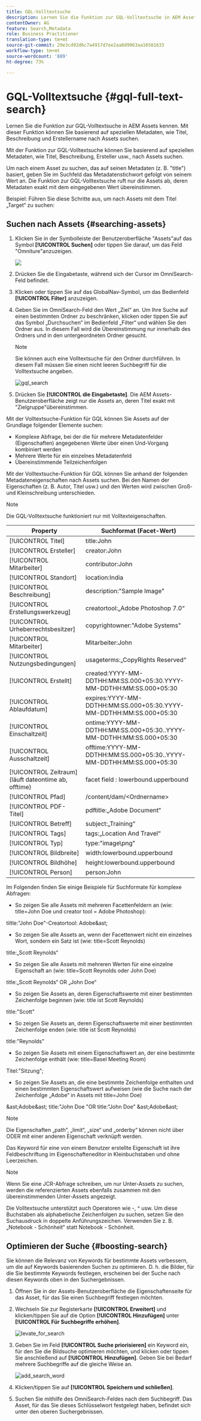 ```yaml
---
title: GQL-Volltextsuche
description: Lernen Sie die Funktion zur GQL-Volltextsuche in AEM Assets kennen. Mit dieser Funktion können Sie basierend auf speziellen Metadaten, wie Titel, Beschreibung und Erstellername nach Assets suchen.
contentOwner: AG
feature: Search,Metadata
role: Business Practitioner
translation-type: tm+mt
source-git-commit: 29e3cd92d6c7a4917d7ee2aa8d9963aa16581633
workflow-type: tm+mt
source-wordcount: '889'
ht-degree: 73%

---
```



# GQL-Volltextsuche {#gql-full-text-search}

Lernen Sie die Funktion zur GQL-Volltextsuche in AEM Assets kennen. Mit dieser Funktion können Sie basierend auf speziellen Metadaten, wie Titel, Beschreibung und Erstellername nach Assets suchen.

Mit der Funktion zur GQL-Volltextsuche können Sie basierend auf speziellen Metadaten, wie Titel, Beschreibung, Ersteller usw., nach Assets suchen.

Um nach einem Asset zu suchen, das auf seinen Metadaten (z. B. &quot;title&quot;) basiert, geben Sie im Suchfeld das Metadatenstichwort gefolgt von seinem Wert an. Die Funktion zur GQL-Volltextsuche ruft nur die Assets ab, deren Metadaten exakt mit dem eingegebenen Wert übereinstimmen.

Beispiel: Führen Sie diese Schritte aus, um nach Assets mit dem Titel „Target“ zu suchen:

## Suchen nach Assets {#searching-assets}

1. Klicken Sie in der Symbolleiste der Benutzeroberfläche &quot;Assets&quot;auf das Symbol **[!UICONTROL Suchen]** oder tippen Sie darauf, um das Feld &quot;Omniture&quot;anzuzeigen.

   ![](assets/do-not-localize/chlimage_1.png)

1. Drücken Sie die Eingabetaste, während sich der Cursor im OmniSearch-Feld befindet.
1. Klicken oder tippen Sie auf das GlobalNav-Symbol, um das Bedienfeld **[!UICONTROL Filter]** anzuzeigen.
1. Geben Sie im OmniSearch-Feld den Wert „Ziel“ an. Um Ihre Suche auf einen bestimmten Ordner zu beschränken, klicken oder tippen Sie auf das Symbol „Durchsuchen“ im Bedienfeld „Filter“ und wählen Sie den Ordner aus. In diesem Fall wird die Übereinstimmung nur innerhalb des Ordners und in den untergeordneten Ordner gesucht.

   >[!NOTE]
   >
   >Sie können auch eine Volltextsuche für den Ordner durchführen. In diesem Fall müssen Sie einen nicht leeren Suchbegriff für die Volltextsuche angeben.

   ![gql_search](assets/gql_search.png)

1. Drücken Sie **[!UICONTROL die Eingabetaste]**. Die AEM Assets-Benutzeroberfläche zeigt nur die Assets an, deren Titel exakt mit &quot;Zielgruppe&quot;übereinstimmen.

Mit der Volltextsuche-Funktion für GQL können Sie Assets auf der Grundlage folgender Elemente suchen:

* Komplexe Abfrage, bei der die für mehrere Metadatenfelder (Eigenschaften) angegebenen Werte über einen Und-Vorgang kombiniert werden
* Mehrere Werte für ein einzelnes Metadatenfeld
* Übereinstimmende Teilzeichenfolgen

Mit der Volltextsuche-Funktion für GQL können Sie anhand der folgenden Metadateneigenschaften nach Assets suchen. Bei den Namen der Eigenschaften (z. B. Autor, Titel usw.) und den Werten wird zwischen Groß- und Kleinschreibung unterschieden.

>[!NOTE]
>
>Die GQL-Volltextsuche funktioniert nur mit Volltexteigenschaften.

| Property | Suchformat (Facet-Wert) |
|---|---|
| [!UICONTROL Titel] | title:John |
| [!UICONTROL Ersteller] | creator:John |
| [!UICONTROL Mitarbeiter] | contributor:John |
| [!UICONTROL Standort] | location:India |
| [!UICONTROL Beschreibung] | description:&quot;Sample Image&quot; |
| [!UICONTROL Erstellungswerkzeug] | creatortool:„Adobe Photoshop 7.0“ |
| [!UICONTROL Urheberrechtsbesitzer] | copyrightowner:&quot;Adobe Systems&quot; |
| [!UICONTROL Mitarbeiter] | Mitarbeiter:John |
| [!UICONTROL Nutzungsbedingungen] | usageterms:„CopyRights Reserved“ |
| [!UICONTROL Erstellt] | created:YYYY-MM-DDTHH:MM:SS.000+05:30.YYYY-MM-DDTHH:MM:SS.000+05:30 |
| [!UICONTROL Ablaufdatum] | expires:YYYY-MM-DDTHH:MM:SS.000+05:30.YYYY-MM-DDTHH:MM:SS.000+05:30 |
| [!UICONTROL Einschaltzeit] | ontime:YYYY-MM-DDTHH:MM:SS.000+05:30..YYYY-MM-DDTHH:MM:SS.000+05:30 |
| [!UICONTROL Ausschaltzeit] | offtime:YYYY-MM-DDTHH:MM:SS.000+05:30..YYYY-MM-DDTHH:MM:SS.000+05:30 |
| [!UICONTROL Zeitraum]  (läuft dateontime ab, offtime) | facet field : lowerbound.upperbound |
| [!UICONTROL Pfad] | /content/dam/&lt;Ordnername> |
| [!UICONTROL PDF-Titel] | pdftitle:„Adobe Document“ |
| [!UICONTROL Betreff] | subject:„Training“ |
| [!UICONTROL Tags] | tags:„Location And Travel“ |
| [!UICONTROL Typ] | type:&quot;image\png&quot; |
| [!UICONTROL Bildbreite] | width:lowerbound.upperbound |
| [!UICONTROL Bildhöhe] | height:lowerbound.upperbound |
| [!UICONTROL Person] | person:John |

Im Folgenden finden Sie einige Beispiele für Suchformate für komplexe Abfragen:

* So zeigen Sie alle Assets mit mehreren Facettenfeldern an (wie: title=John Doe und creator tool = Adobe Photoshop):

tiltle:&quot;John Doe&quot;-Creatortool: Adobe&amp;ast;

* So zeigen Sie alle Assets an, wenn der Facettenwert nicht ein einzelnes Wort, sondern ein Satz ist (wie: title=Scott Reynolds)

title:„Scott Reynolds“

* So zeigen Sie alle Assets mit mehreren Werten für eine einzelne Eigenschaft an (wie: title=Scott Reynolds oder John Doe)

title:„Scott Reynolds“ OR „John Doe“

* So zeigen Sie Assets an, deren Eigenschaftswerte mit einer bestimmten Zeichenfolge beginnen (wie: title ist Scott Reynolds)

title:&quot;Scott&quot;

* So zeigen Sie Assets an, deren Eigenschaftswerte mit einer bestimmten Zeichenfolge enden (wie: title ist Scott Reynolds)

title:&quot;Reynolds&quot;

* So zeigen Sie Assets mit einem Eigenschaftswert an, der eine bestimmte Zeichenfolge enthält (wie: title=Basel Meeting Room)

Titel:&quot;Sitzung&quot;;

* So zeigen Sie Assets an, die eine bestimmte Zeichenfolge enthalten und einen bestimmten Eigenschaftswert aufweisen (wie die Suche nach der Zeichenfolge „Adobe“ in Assets mit title=John Doe)

&amp;ast;Adobe&amp;ast; title:&quot;John Doe &quot;OR title:&quot;John Doe&quot; &amp;ast;Adobe&amp;ast;

>[!NOTE]
>
>Die Eigenschaften „path“, „limit“, „size“ und „orderby“ können nicht über ODER mit einer anderen Eigenschaft verknüpft werden.
>
>Das Keyword für eine von einem Benutzer erstellte Eigenschaft ist ihre Feldbeschriftung im Eigenschafteneditor in Kleinbuchstaben und ohne Leerzeichen.


>[!NOTE]
>
>Wenn Sie eine JCR-Abfrage schreiben, um nur Unter-Assets zu suchen, werden die referenzierten Assets ebenfalls zusammen mit den übereinstimmenden Unter-Assets angezeigt.

Die Volltextsuche unterstützt auch Operatoren wie -, ^ usw. Um diese Buchstaben als alphabetische Zeichenfolgen zu suchen, setzen Sie den Suchausdruck in doppelte Anführungszeichen. Verwenden Sie z. B. „Notebook - Schönheit“ statt Notebook - Schönheit.

## Optimieren der Suche {#boosting-search}

Sie können die Relevanz von Keywords für bestimmte Assets verbessern, um die auf Keywords basierenden Suchen zu optimieren. D. h. die Bilder, für die Sie bestimmte Keywords festlegen, erscheinen bei der Suche nach diesen Keywords oben in den Suchergebnissen.

1. Öffnen Sie in der Assets-Benutzeroberfläche die Eigenschaftenseite für das Asset, für das Sie einen Suchbegriff festlegen möchten.
1. Wechseln Sie zur Registerkarte **[!UICONTROL Erweitert]** und klicken/tippen Sie auf die Option **[!UICONTROL Hinzufügen]** unter **[!UICONTROL Für Suchbegriffe erhöhen]**.

   ![levate_for_search](assets/elevate_for_search.png)

1. Geben Sie im Feld **[!UICONTROL Suche priorisieren]** ein Keyword ein, für den Sie die Bildsuche optimieren möchten, und klicken oder tippen Sie anschließend auf **[!UICONTROL Hinzufügen]**. Geben Sie bei Bedarf mehrere Suchbegriffe auf die gleiche Weise an.

   ![add_search_word](assets/add_search_word.png)

1. Klicken/tippen Sie auf **[!UICONTROL Speichern und schließen]**.
1. Suchen Sie mithilfe des OmniSearch-Feldes nach dem Suchbegriff. Das Asset, für das Sie dieses Schlüsselwort festgelegt haben, befindet sich unter den oberen Suchergebnissen.